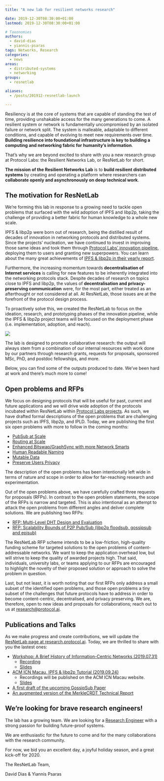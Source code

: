 ```yaml
---
title: "A new lab for resilient networks research"

date: 2019-12-30T08:30:00+01:00
lastmod: 2019-12-30T08:30:00+01:00

# Taxonomies
authors:
  - david-dias
  - yiannis-psaras
tags: Networks, Research
categories:
  - news
areas:
  - distributed-systems
  - networking
groups:
  - resnetlab

aliases:
  - /posts/201912-resnetlab-launch

---
```


Resiliency is at the core of systems that are capable of standing the test of time, providing unshakable access for the many generations to come. A resilient system or network is fundamentally uncompromised by an isolated failure or network split. The system is malleable, adaptable to different conditions, and capable of evolving to meet new requirements over time. **Building resilience into foundational infrastructure is key to building a computing and networking fabric for humanity’s information**.

That’s why we are beyond excited to share with you a new research group at Protocol Labs: the Resilient Networks Lab, or ResNetLab for short.

**The mission of the Resilient Networks Lab** is to **build resilient distributed systems** by creating and operating a platform where researchers can **collaborate openly and asynchronously on deep technical work**.

## The motivation for ResNetLab

We’re forming this lab in response to a growing need to tackle open problems that surfaced with the wild adoption of IPFS and libp2p, taking the challenge of providing a better fabric for human knowledge to a whole new scale.

IPFS & libp2p were born out of research, being the distilled result of decades of innovation in networking protocols and distributed systems. Since the projects’ nucleation, we have continued to invest in improving those same ideas and took them through [Protocol Labs’ innovation pipeline](https://protocol.ai/blog/protocol-labs-creating-new-networks/), deploying them to users and granting new superpowers. You can learn about the many great achievements of [IPFS & libp2p in their yearly report](https://blog.ipfs.io/weekly-72).

Furthermore, the increasing momentum towards **decentralisation of Internet services** is calling for new features to be inherently integrated into the networking protocols stack. Despite decades of research on topics close to IPFS and libp2p, the values of **decentralisation and privacy-preserving communication** were, for the most part, either treated as an afterthought or not considered at all. At ResNetLab, those issues are at the forefront of the protocol design process.

To proactively solve this, we created the ResNetLab to focus on the ideation, research, and prototyping phases of the innovation pipeline, while the IPFS & libp2p project teams will be focused on the deployment phase (i.e. implementation, adoption, and reach).

![](/images/resnetlab/research-pipeline-map.png)

The lab is designed to promote collaborative research: the output will always stem from a combination of our internal resources with work done by our partners through research grants, requests for proposals, sponsored MSc, PhD, and postdoc fellowships, and more.

Below, you can find some of the outputs produced to date. We’ve been hard at work and there’s much more to come!

## Open problems and RFPs

We focus on designing protocols that will be useful for past, current and future applications and we will drive wide adoption of the protocols incubated within ResNetLab within [Protocol Labs projects](https://protocol.ai/projects/). As such, we have drafted formal descriptions of the open problems that are challenging projects such as IPFS, libp2p, and IPLD. Today, we are publishing the first six open problems with more to follow in the coming months:

- [PubSub at Scale](https://github.com/libp2p/notes/blob/master/OPEN_PROBLEMS/PUBSUB_AT_SCALE.md)
- [Routing at Scale](https://github.com/libp2p/notes/blob/master/OPEN_PROBLEMS/ROUTING_AT_SCALE.md)
- [Enhanced Bitswap/GraphSync with more Network Smarts](https://github.com/ipfs/notes/blob/master/OPEN_PROBLEMS/ENHANCED_BITSWAP_GRAPHSYNC.md)
- [Human Readable Naming](https://github.com/ipfs/notes/blob/master/OPEN_PROBLEMS/HUMAN_READABLE_NAMING.md)
- [Mutable Data](https://github.com/ipfs/notes/blob/master/OPEN_PROBLEMS/MUTABLE_DATA.md)
- [Preserve Users Privacy](https://github.com/ipfs/notes/blob/master/OPEN_PROBLEMS/PRESERVE_USER_PRIVACY.md)

The description of the open problems has been intentionally left wide in terms of nature and scope in order to allow for far-reaching research and experimentation.

Out of the open problems above, we have carefully crafted three requests for proposals (RFPs). In contrast to the open problem statements, the scope of the RFPs is narrow and targeted. This is also intentional as an attempt to attack the open problems from different angles and deliver complete solutions. We are publishing two RFPs:

- [RFP: Multi-Level DHT Design and Evaluation](https://github.com/protocol/research-RFPs/blob/master/RFPs/rfp-7-MLDHT.md)
- [RFP: Scalability Bounds of P2P Pub/Sub (libp2p floodsub, gossipsub and episub)](https://github.com/protocol/research-RFPs/blob/master/RFPs/rfp-8-pubsub.md)

The ResNetLab RFP scheme intends to be a low-friction, high-quality funding scheme for targeted solutions to the open problems of content-addressable networks. We want to keep the application overhead low, but will strive to keep the quality of awarded projects high. That said, individuals, university labs, or teams applying to our RFPs are encouraged to highlight the novelty of their proposed solution or approach to solve the problem in question.

Last, but not least, it is worth noting that our first RFPs only address a small subset of the identified open problems, and those open problems a tiny subset of the challenges that future protocols have to address in order to become content-centric, decentralised, and privacy preserving. We are, therefore, open to new ideas and proposals for collaborations; reach out to us at [research@protocol.ai](mailto:research@protocol.ai).

## Publications and Talks

As we make progress and create contributions, we will update the [ResNetLab page at research.protocol.ai](/research/groups/resnetlab/). Today, we are thrilled to share with you the lastest ones:

- [Workshop: A Brief History of Information-Centric Networks (2019.07.31)](https://github.com/protocol/research/issues/14)
  - [Recording](https://www.youtube.com/watch?v=rbLioc1h9dg)
  - [Slides](https://drive.google.com/a/protocol.ai/file/d/1IQL2S9TREjpMTwfsJO0-dYNR9LQdZCAq/view)
- [ACM ICN Macau, IPFS & libp2p Tutorial (2019.09.24)](https://conferences.sigcomm.org/acm-icn/2019/tutorial-IPFS.php)
  - Recordings will be published on the ACM ICN Macau website.
  - [Slides](https://drive.google.com/drive/u/1/folders/1PJ3oK_jLxnIRxwj-ucTmDhQObisIcIoz)
- [A first draft of the upcoming GossipSub Paper](PL-TechRep-gossipsub-v0.1-Dec30.pdf)
- [An augmented version of the MerkleCRDT Technical Report](PL-TechRep-merkleCRDT-v0.1-Dec30.pdf)

## We’re looking for brave research engineers!

The lab has a growing team. We are looking for a [Research Engineer](https://jobs.lever.co/protocol/f39f7fe0-1805-40d2-9453-90fd25c72bc3) with a strong passion for building future-proof systems.

We are enthusiastic for the future to come and for the many collaborations with the research community.

For now, we bid you an excellent day, a joyful holiday season, and a great kick-off for 2020.

The ResNetLab Team,

David Dias & Yiannis Psaras
